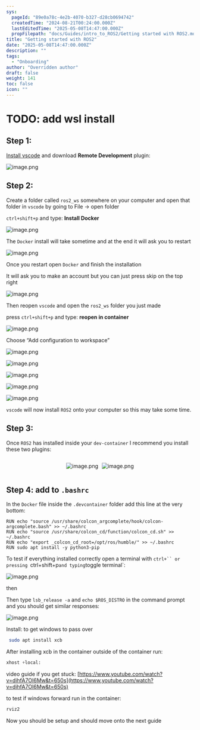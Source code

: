 ```yaml
---
sys:
  pageId: "89e0a78c-4e2b-4070-b327-d28cb0694742"
  createdTime: "2024-08-21T00:24:00.000Z"
  lastEditedTime: "2025-05-08T14:47:00.000Z"
  propFilepath: "docs/Guides/intro_to_ROS2/Getting started with ROS2.md"
title: "Getting started with ROS2"
date: "2025-05-08T14:47:00.000Z"
description: ""
tags:
  - "Onboarding"
author: "Overridden author"
draft: false
weight: 141
toc: false
icon: ""
---
```


# TODO: add wsl install

## Step 1:

[Install vscode](https://code.visualstudio.com/download) and download **Remote Development** plugin:

![image.png](https://prod-files-secure.s3.us-west-2.amazonaws.com/d518164a-d88e-44d1-a4ee-3adb3bd8bce0/efb52993-1881-4a40-b95e-6f020334f022/image.png?X-Amz-Algorithm=AWS4-HMAC-SHA256&X-Amz-Content-Sha256=UNSIGNED-PAYLOAD&X-Amz-Credential=ASIAZI2LB466X27QYQYZ%2F20250509%2Fus-west-2%2Fs3%2Faws4_request&X-Amz-Date=20250509T110741Z&X-Amz-Expires=3600&X-Amz-Security-Token=IQoJb3JpZ2luX2VjEOL%2F%2F%2F%2F%2F%2F%2F%2F%2F%2FwEaCXVzLXdlc3QtMiJHMEUCIGQMxZRGLaAGqwa5A7mXpKdeOf7YPlzNbJXc3PqJZaf6AiEAwuuFZDtuKmA45fAGe4JV3N9xKUeOCX%2FOFtjuOLr4Pf0qiAQIi%2F%2F%2F%2F%2F%2F%2F%2F%2F%2F%2FARAAGgw2Mzc0MjMxODM4MDUiDPu3qHO1YPfJa1IjOCrcA0AsVIyh3gSS18i54VwMeSnJfQdZTn8r%2Fb5141rYzgyKylVenxMhW8zsKTQ0vNyYu296qcmUukX1IODJkRkAGn9vzYg62WCIklKewUllomg2TsmK3l%2FBxfzwOfACatcpwVOG6kTizRB9qYu95iRNM3jtYXjuKQ8Ay68TNArQC9Sh0d3bypn8Axv0hsT%2BLMMzHV8rlHEKT5k3W4UvoJa4ijW6vBdCaOMRLjLsYZvE2zPxYGBWcntwuJRsxjebeqhDTFYXjNbWYJoXTnVOL9x5l3G4uXV55Ou2xqkPuo%2FGbX1VY%2F2L%2Ba%2Bg5OMdt8EH8G5Fwcpyq8vXa7V5Loz6mTd0q6qglGrsP%2BWw91hnWmX2bh3c2doZeFlcCO6VaHD3gfx82KQ%2FBphr15bNWZHPHhIru3%2B0opOSCanan7%2BN1yLbPO%2FyA1Yj3tncnryTKKC5bmgf1Z0nKXUzbLcb6CWm0BuQ%2FkayeRuRTdcOCC1mf81WbSaqvWXGcqda002W2PQwvu%2F3JzRbsDmhD98H9P4ygvsH4FNM4A2%2BGNZCrp8P3U7%2BB1dhccIZ8LWFo4U6VGsA4bDwC2%2Fkjm9fdJgEHIT6VaqZnO1zqY4CeRjsMSooWB%2FCGnuIXhudn3gWAP6UibsPMMKs98AGOqUBMdP3Jz6rbx11XexULgsuI7ffIPt%2FKfnWR2aKyQ2kmt9Yn0lqSxYSj8JmvelkLkctDeR6DHJnBHfQTXQjXmtQtwB%2BJDgd%2B3%2FOuFsthmlC3kmX9egZrPGRa1fwrIAGUW5oDasL9Ns8FsGEn8E9PPc9nZlBv7VSvBBNkot%2BCO4IGvjH8MWW01BDtXmR3Zavr0d24X6gHK27Dgb0nGgte%2FMSTPGfvmi7&X-Amz-Signature=61716eb76700cbb53e5dd997eaccc5c4d44ff13063e96ba4b986525859a319b9&X-Amz-SignedHeaders=host&x-id=GetObject)

## Step 2:

Create a folder called `ros2_ws` somewhere on your computer and open that folder in `vscode` by going to File → open folder 

`ctrl+shift+p` and type: **Install Docker**

![image.png](https://prod-files-secure.s3.us-west-2.amazonaws.com/d518164a-d88e-44d1-a4ee-3adb3bd8bce0/2269dc0e-1cd5-47ff-bceb-c04ad9b2eab0/image.png?X-Amz-Algorithm=AWS4-HMAC-SHA256&X-Amz-Content-Sha256=UNSIGNED-PAYLOAD&X-Amz-Credential=ASIAZI2LB466X27QYQYZ%2F20250509%2Fus-west-2%2Fs3%2Faws4_request&X-Amz-Date=20250509T110741Z&X-Amz-Expires=3600&X-Amz-Security-Token=IQoJb3JpZ2luX2VjEOL%2F%2F%2F%2F%2F%2F%2F%2F%2F%2FwEaCXVzLXdlc3QtMiJHMEUCIGQMxZRGLaAGqwa5A7mXpKdeOf7YPlzNbJXc3PqJZaf6AiEAwuuFZDtuKmA45fAGe4JV3N9xKUeOCX%2FOFtjuOLr4Pf0qiAQIi%2F%2F%2F%2F%2F%2F%2F%2F%2F%2F%2FARAAGgw2Mzc0MjMxODM4MDUiDPu3qHO1YPfJa1IjOCrcA0AsVIyh3gSS18i54VwMeSnJfQdZTn8r%2Fb5141rYzgyKylVenxMhW8zsKTQ0vNyYu296qcmUukX1IODJkRkAGn9vzYg62WCIklKewUllomg2TsmK3l%2FBxfzwOfACatcpwVOG6kTizRB9qYu95iRNM3jtYXjuKQ8Ay68TNArQC9Sh0d3bypn8Axv0hsT%2BLMMzHV8rlHEKT5k3W4UvoJa4ijW6vBdCaOMRLjLsYZvE2zPxYGBWcntwuJRsxjebeqhDTFYXjNbWYJoXTnVOL9x5l3G4uXV55Ou2xqkPuo%2FGbX1VY%2F2L%2Ba%2Bg5OMdt8EH8G5Fwcpyq8vXa7V5Loz6mTd0q6qglGrsP%2BWw91hnWmX2bh3c2doZeFlcCO6VaHD3gfx82KQ%2FBphr15bNWZHPHhIru3%2B0opOSCanan7%2BN1yLbPO%2FyA1Yj3tncnryTKKC5bmgf1Z0nKXUzbLcb6CWm0BuQ%2FkayeRuRTdcOCC1mf81WbSaqvWXGcqda002W2PQwvu%2F3JzRbsDmhD98H9P4ygvsH4FNM4A2%2BGNZCrp8P3U7%2BB1dhccIZ8LWFo4U6VGsA4bDwC2%2Fkjm9fdJgEHIT6VaqZnO1zqY4CeRjsMSooWB%2FCGnuIXhudn3gWAP6UibsPMMKs98AGOqUBMdP3Jz6rbx11XexULgsuI7ffIPt%2FKfnWR2aKyQ2kmt9Yn0lqSxYSj8JmvelkLkctDeR6DHJnBHfQTXQjXmtQtwB%2BJDgd%2B3%2FOuFsthmlC3kmX9egZrPGRa1fwrIAGUW5oDasL9Ns8FsGEn8E9PPc9nZlBv7VSvBBNkot%2BCO4IGvjH8MWW01BDtXmR3Zavr0d24X6gHK27Dgb0nGgte%2FMSTPGfvmi7&X-Amz-Signature=8de78f2abab2c5b3a186557bb39d66c5fe4a5b41ea3ead92a749a9e12cc6d733&X-Amz-SignedHeaders=host&x-id=GetObject)

The `Docker` install will take sometime and at the end it will ask you to restart

![image.png](https://prod-files-secure.s3.us-west-2.amazonaws.com/d518164a-d88e-44d1-a4ee-3adb3bd8bce0/ed233f78-be33-4b1f-b89c-9c346c0e961e/image.png?X-Amz-Algorithm=AWS4-HMAC-SHA256&X-Amz-Content-Sha256=UNSIGNED-PAYLOAD&X-Amz-Credential=ASIAZI2LB466X27QYQYZ%2F20250509%2Fus-west-2%2Fs3%2Faws4_request&X-Amz-Date=20250509T110741Z&X-Amz-Expires=3600&X-Amz-Security-Token=IQoJb3JpZ2luX2VjEOL%2F%2F%2F%2F%2F%2F%2F%2F%2F%2FwEaCXVzLXdlc3QtMiJHMEUCIGQMxZRGLaAGqwa5A7mXpKdeOf7YPlzNbJXc3PqJZaf6AiEAwuuFZDtuKmA45fAGe4JV3N9xKUeOCX%2FOFtjuOLr4Pf0qiAQIi%2F%2F%2F%2F%2F%2F%2F%2F%2F%2F%2FARAAGgw2Mzc0MjMxODM4MDUiDPu3qHO1YPfJa1IjOCrcA0AsVIyh3gSS18i54VwMeSnJfQdZTn8r%2Fb5141rYzgyKylVenxMhW8zsKTQ0vNyYu296qcmUukX1IODJkRkAGn9vzYg62WCIklKewUllomg2TsmK3l%2FBxfzwOfACatcpwVOG6kTizRB9qYu95iRNM3jtYXjuKQ8Ay68TNArQC9Sh0d3bypn8Axv0hsT%2BLMMzHV8rlHEKT5k3W4UvoJa4ijW6vBdCaOMRLjLsYZvE2zPxYGBWcntwuJRsxjebeqhDTFYXjNbWYJoXTnVOL9x5l3G4uXV55Ou2xqkPuo%2FGbX1VY%2F2L%2Ba%2Bg5OMdt8EH8G5Fwcpyq8vXa7V5Loz6mTd0q6qglGrsP%2BWw91hnWmX2bh3c2doZeFlcCO6VaHD3gfx82KQ%2FBphr15bNWZHPHhIru3%2B0opOSCanan7%2BN1yLbPO%2FyA1Yj3tncnryTKKC5bmgf1Z0nKXUzbLcb6CWm0BuQ%2FkayeRuRTdcOCC1mf81WbSaqvWXGcqda002W2PQwvu%2F3JzRbsDmhD98H9P4ygvsH4FNM4A2%2BGNZCrp8P3U7%2BB1dhccIZ8LWFo4U6VGsA4bDwC2%2Fkjm9fdJgEHIT6VaqZnO1zqY4CeRjsMSooWB%2FCGnuIXhudn3gWAP6UibsPMMKs98AGOqUBMdP3Jz6rbx11XexULgsuI7ffIPt%2FKfnWR2aKyQ2kmt9Yn0lqSxYSj8JmvelkLkctDeR6DHJnBHfQTXQjXmtQtwB%2BJDgd%2B3%2FOuFsthmlC3kmX9egZrPGRa1fwrIAGUW5oDasL9Ns8FsGEn8E9PPc9nZlBv7VSvBBNkot%2BCO4IGvjH8MWW01BDtXmR3Zavr0d24X6gHK27Dgb0nGgte%2FMSTPGfvmi7&X-Amz-Signature=d57632895f6362c8c9ba3bdf1aebd5ec332d3198a3ae0d0fb94c8d333af2623f&X-Amz-SignedHeaders=host&x-id=GetObject)

Once you restart open `Docker` and finish the installation

It will ask you to make an account but you can just press skip on the top right

![image.png](https://prod-files-secure.s3.us-west-2.amazonaws.com/d518164a-d88e-44d1-a4ee-3adb3bd8bce0/21010ad9-1659-4fd9-9f59-9932a09b2a3d/image.png?X-Amz-Algorithm=AWS4-HMAC-SHA256&X-Amz-Content-Sha256=UNSIGNED-PAYLOAD&X-Amz-Credential=ASIAZI2LB466X27QYQYZ%2F20250509%2Fus-west-2%2Fs3%2Faws4_request&X-Amz-Date=20250509T110741Z&X-Amz-Expires=3600&X-Amz-Security-Token=IQoJb3JpZ2luX2VjEOL%2F%2F%2F%2F%2F%2F%2F%2F%2F%2FwEaCXVzLXdlc3QtMiJHMEUCIGQMxZRGLaAGqwa5A7mXpKdeOf7YPlzNbJXc3PqJZaf6AiEAwuuFZDtuKmA45fAGe4JV3N9xKUeOCX%2FOFtjuOLr4Pf0qiAQIi%2F%2F%2F%2F%2F%2F%2F%2F%2F%2F%2FARAAGgw2Mzc0MjMxODM4MDUiDPu3qHO1YPfJa1IjOCrcA0AsVIyh3gSS18i54VwMeSnJfQdZTn8r%2Fb5141rYzgyKylVenxMhW8zsKTQ0vNyYu296qcmUukX1IODJkRkAGn9vzYg62WCIklKewUllomg2TsmK3l%2FBxfzwOfACatcpwVOG6kTizRB9qYu95iRNM3jtYXjuKQ8Ay68TNArQC9Sh0d3bypn8Axv0hsT%2BLMMzHV8rlHEKT5k3W4UvoJa4ijW6vBdCaOMRLjLsYZvE2zPxYGBWcntwuJRsxjebeqhDTFYXjNbWYJoXTnVOL9x5l3G4uXV55Ou2xqkPuo%2FGbX1VY%2F2L%2Ba%2Bg5OMdt8EH8G5Fwcpyq8vXa7V5Loz6mTd0q6qglGrsP%2BWw91hnWmX2bh3c2doZeFlcCO6VaHD3gfx82KQ%2FBphr15bNWZHPHhIru3%2B0opOSCanan7%2BN1yLbPO%2FyA1Yj3tncnryTKKC5bmgf1Z0nKXUzbLcb6CWm0BuQ%2FkayeRuRTdcOCC1mf81WbSaqvWXGcqda002W2PQwvu%2F3JzRbsDmhD98H9P4ygvsH4FNM4A2%2BGNZCrp8P3U7%2BB1dhccIZ8LWFo4U6VGsA4bDwC2%2Fkjm9fdJgEHIT6VaqZnO1zqY4CeRjsMSooWB%2FCGnuIXhudn3gWAP6UibsPMMKs98AGOqUBMdP3Jz6rbx11XexULgsuI7ffIPt%2FKfnWR2aKyQ2kmt9Yn0lqSxYSj8JmvelkLkctDeR6DHJnBHfQTXQjXmtQtwB%2BJDgd%2B3%2FOuFsthmlC3kmX9egZrPGRa1fwrIAGUW5oDasL9Ns8FsGEn8E9PPc9nZlBv7VSvBBNkot%2BCO4IGvjH8MWW01BDtXmR3Zavr0d24X6gHK27Dgb0nGgte%2FMSTPGfvmi7&X-Amz-Signature=53dd971f94105e75c8ea500b4a0badebcd325f83535b39cefdfbaa2194a903f4&X-Amz-SignedHeaders=host&x-id=GetObject)

Then reopen `vscode` and open the `ros2_ws` folder you just made

press `ctrl+shift+p` and type: **reopen in container**

![image.png](https://prod-files-secure.s3.us-west-2.amazonaws.com/d518164a-d88e-44d1-a4ee-3adb3bd8bce0/4e93b8c2-41ad-488c-8095-c74205196118/image.png?X-Amz-Algorithm=AWS4-HMAC-SHA256&X-Amz-Content-Sha256=UNSIGNED-PAYLOAD&X-Amz-Credential=ASIAZI2LB466X27QYQYZ%2F20250509%2Fus-west-2%2Fs3%2Faws4_request&X-Amz-Date=20250509T110741Z&X-Amz-Expires=3600&X-Amz-Security-Token=IQoJb3JpZ2luX2VjEOL%2F%2F%2F%2F%2F%2F%2F%2F%2F%2FwEaCXVzLXdlc3QtMiJHMEUCIGQMxZRGLaAGqwa5A7mXpKdeOf7YPlzNbJXc3PqJZaf6AiEAwuuFZDtuKmA45fAGe4JV3N9xKUeOCX%2FOFtjuOLr4Pf0qiAQIi%2F%2F%2F%2F%2F%2F%2F%2F%2F%2F%2FARAAGgw2Mzc0MjMxODM4MDUiDPu3qHO1YPfJa1IjOCrcA0AsVIyh3gSS18i54VwMeSnJfQdZTn8r%2Fb5141rYzgyKylVenxMhW8zsKTQ0vNyYu296qcmUukX1IODJkRkAGn9vzYg62WCIklKewUllomg2TsmK3l%2FBxfzwOfACatcpwVOG6kTizRB9qYu95iRNM3jtYXjuKQ8Ay68TNArQC9Sh0d3bypn8Axv0hsT%2BLMMzHV8rlHEKT5k3W4UvoJa4ijW6vBdCaOMRLjLsYZvE2zPxYGBWcntwuJRsxjebeqhDTFYXjNbWYJoXTnVOL9x5l3G4uXV55Ou2xqkPuo%2FGbX1VY%2F2L%2Ba%2Bg5OMdt8EH8G5Fwcpyq8vXa7V5Loz6mTd0q6qglGrsP%2BWw91hnWmX2bh3c2doZeFlcCO6VaHD3gfx82KQ%2FBphr15bNWZHPHhIru3%2B0opOSCanan7%2BN1yLbPO%2FyA1Yj3tncnryTKKC5bmgf1Z0nKXUzbLcb6CWm0BuQ%2FkayeRuRTdcOCC1mf81WbSaqvWXGcqda002W2PQwvu%2F3JzRbsDmhD98H9P4ygvsH4FNM4A2%2BGNZCrp8P3U7%2BB1dhccIZ8LWFo4U6VGsA4bDwC2%2Fkjm9fdJgEHIT6VaqZnO1zqY4CeRjsMSooWB%2FCGnuIXhudn3gWAP6UibsPMMKs98AGOqUBMdP3Jz6rbx11XexULgsuI7ffIPt%2FKfnWR2aKyQ2kmt9Yn0lqSxYSj8JmvelkLkctDeR6DHJnBHfQTXQjXmtQtwB%2BJDgd%2B3%2FOuFsthmlC3kmX9egZrPGRa1fwrIAGUW5oDasL9Ns8FsGEn8E9PPc9nZlBv7VSvBBNkot%2BCO4IGvjH8MWW01BDtXmR3Zavr0d24X6gHK27Dgb0nGgte%2FMSTPGfvmi7&X-Amz-Signature=0c0b9de2098b88f7e949d8191d8732a058df828dedbe469f59cd496c435efd57&X-Amz-SignedHeaders=host&x-id=GetObject)

Choose “Add configuration to workspace”

![image.png](https://prod-files-secure.s3.us-west-2.amazonaws.com/d518164a-d88e-44d1-a4ee-3adb3bd8bce0/9560b282-5060-4989-ba37-97e7b2c22476/image.png?X-Amz-Algorithm=AWS4-HMAC-SHA256&X-Amz-Content-Sha256=UNSIGNED-PAYLOAD&X-Amz-Credential=ASIAZI2LB466X27QYQYZ%2F20250509%2Fus-west-2%2Fs3%2Faws4_request&X-Amz-Date=20250509T110741Z&X-Amz-Expires=3600&X-Amz-Security-Token=IQoJb3JpZ2luX2VjEOL%2F%2F%2F%2F%2F%2F%2F%2F%2F%2FwEaCXVzLXdlc3QtMiJHMEUCIGQMxZRGLaAGqwa5A7mXpKdeOf7YPlzNbJXc3PqJZaf6AiEAwuuFZDtuKmA45fAGe4JV3N9xKUeOCX%2FOFtjuOLr4Pf0qiAQIi%2F%2F%2F%2F%2F%2F%2F%2F%2F%2F%2FARAAGgw2Mzc0MjMxODM4MDUiDPu3qHO1YPfJa1IjOCrcA0AsVIyh3gSS18i54VwMeSnJfQdZTn8r%2Fb5141rYzgyKylVenxMhW8zsKTQ0vNyYu296qcmUukX1IODJkRkAGn9vzYg62WCIklKewUllomg2TsmK3l%2FBxfzwOfACatcpwVOG6kTizRB9qYu95iRNM3jtYXjuKQ8Ay68TNArQC9Sh0d3bypn8Axv0hsT%2BLMMzHV8rlHEKT5k3W4UvoJa4ijW6vBdCaOMRLjLsYZvE2zPxYGBWcntwuJRsxjebeqhDTFYXjNbWYJoXTnVOL9x5l3G4uXV55Ou2xqkPuo%2FGbX1VY%2F2L%2Ba%2Bg5OMdt8EH8G5Fwcpyq8vXa7V5Loz6mTd0q6qglGrsP%2BWw91hnWmX2bh3c2doZeFlcCO6VaHD3gfx82KQ%2FBphr15bNWZHPHhIru3%2B0opOSCanan7%2BN1yLbPO%2FyA1Yj3tncnryTKKC5bmgf1Z0nKXUzbLcb6CWm0BuQ%2FkayeRuRTdcOCC1mf81WbSaqvWXGcqda002W2PQwvu%2F3JzRbsDmhD98H9P4ygvsH4FNM4A2%2BGNZCrp8P3U7%2BB1dhccIZ8LWFo4U6VGsA4bDwC2%2Fkjm9fdJgEHIT6VaqZnO1zqY4CeRjsMSooWB%2FCGnuIXhudn3gWAP6UibsPMMKs98AGOqUBMdP3Jz6rbx11XexULgsuI7ffIPt%2FKfnWR2aKyQ2kmt9Yn0lqSxYSj8JmvelkLkctDeR6DHJnBHfQTXQjXmtQtwB%2BJDgd%2B3%2FOuFsthmlC3kmX9egZrPGRa1fwrIAGUW5oDasL9Ns8FsGEn8E9PPc9nZlBv7VSvBBNkot%2BCO4IGvjH8MWW01BDtXmR3Zavr0d24X6gHK27Dgb0nGgte%2FMSTPGfvmi7&X-Amz-Signature=7e14c780392ed8a2003a0286f6675e212630682a42fd7a329179e0fb4c3552de&X-Amz-SignedHeaders=host&x-id=GetObject)

![image.png](https://prod-files-secure.s3.us-west-2.amazonaws.com/d518164a-d88e-44d1-a4ee-3adb3bd8bce0/2ee63f81-886b-48e8-a553-dc6e5eac99e4/image.png?X-Amz-Algorithm=AWS4-HMAC-SHA256&X-Amz-Content-Sha256=UNSIGNED-PAYLOAD&X-Amz-Credential=ASIAZI2LB466X27QYQYZ%2F20250509%2Fus-west-2%2Fs3%2Faws4_request&X-Amz-Date=20250509T110741Z&X-Amz-Expires=3600&X-Amz-Security-Token=IQoJb3JpZ2luX2VjEOL%2F%2F%2F%2F%2F%2F%2F%2F%2F%2FwEaCXVzLXdlc3QtMiJHMEUCIGQMxZRGLaAGqwa5A7mXpKdeOf7YPlzNbJXc3PqJZaf6AiEAwuuFZDtuKmA45fAGe4JV3N9xKUeOCX%2FOFtjuOLr4Pf0qiAQIi%2F%2F%2F%2F%2F%2F%2F%2F%2F%2F%2FARAAGgw2Mzc0MjMxODM4MDUiDPu3qHO1YPfJa1IjOCrcA0AsVIyh3gSS18i54VwMeSnJfQdZTn8r%2Fb5141rYzgyKylVenxMhW8zsKTQ0vNyYu296qcmUukX1IODJkRkAGn9vzYg62WCIklKewUllomg2TsmK3l%2FBxfzwOfACatcpwVOG6kTizRB9qYu95iRNM3jtYXjuKQ8Ay68TNArQC9Sh0d3bypn8Axv0hsT%2BLMMzHV8rlHEKT5k3W4UvoJa4ijW6vBdCaOMRLjLsYZvE2zPxYGBWcntwuJRsxjebeqhDTFYXjNbWYJoXTnVOL9x5l3G4uXV55Ou2xqkPuo%2FGbX1VY%2F2L%2Ba%2Bg5OMdt8EH8G5Fwcpyq8vXa7V5Loz6mTd0q6qglGrsP%2BWw91hnWmX2bh3c2doZeFlcCO6VaHD3gfx82KQ%2FBphr15bNWZHPHhIru3%2B0opOSCanan7%2BN1yLbPO%2FyA1Yj3tncnryTKKC5bmgf1Z0nKXUzbLcb6CWm0BuQ%2FkayeRuRTdcOCC1mf81WbSaqvWXGcqda002W2PQwvu%2F3JzRbsDmhD98H9P4ygvsH4FNM4A2%2BGNZCrp8P3U7%2BB1dhccIZ8LWFo4U6VGsA4bDwC2%2Fkjm9fdJgEHIT6VaqZnO1zqY4CeRjsMSooWB%2FCGnuIXhudn3gWAP6UibsPMMKs98AGOqUBMdP3Jz6rbx11XexULgsuI7ffIPt%2FKfnWR2aKyQ2kmt9Yn0lqSxYSj8JmvelkLkctDeR6DHJnBHfQTXQjXmtQtwB%2BJDgd%2B3%2FOuFsthmlC3kmX9egZrPGRa1fwrIAGUW5oDasL9Ns8FsGEn8E9PPc9nZlBv7VSvBBNkot%2BCO4IGvjH8MWW01BDtXmR3Zavr0d24X6gHK27Dgb0nGgte%2FMSTPGfvmi7&X-Amz-Signature=e7805ad49a4fce2987d6e9916a18a2061db242d477964defc5a8d5cc86ba7dbb&X-Amz-SignedHeaders=host&x-id=GetObject)

![image.png](https://prod-files-secure.s3.us-west-2.amazonaws.com/d518164a-d88e-44d1-a4ee-3adb3bd8bce0/ae1580b2-b048-407e-aed9-b584224a7a04/image.png?X-Amz-Algorithm=AWS4-HMAC-SHA256&X-Amz-Content-Sha256=UNSIGNED-PAYLOAD&X-Amz-Credential=ASIAZI2LB466X27QYQYZ%2F20250509%2Fus-west-2%2Fs3%2Faws4_request&X-Amz-Date=20250509T110741Z&X-Amz-Expires=3600&X-Amz-Security-Token=IQoJb3JpZ2luX2VjEOL%2F%2F%2F%2F%2F%2F%2F%2F%2F%2FwEaCXVzLXdlc3QtMiJHMEUCIGQMxZRGLaAGqwa5A7mXpKdeOf7YPlzNbJXc3PqJZaf6AiEAwuuFZDtuKmA45fAGe4JV3N9xKUeOCX%2FOFtjuOLr4Pf0qiAQIi%2F%2F%2F%2F%2F%2F%2F%2F%2F%2F%2FARAAGgw2Mzc0MjMxODM4MDUiDPu3qHO1YPfJa1IjOCrcA0AsVIyh3gSS18i54VwMeSnJfQdZTn8r%2Fb5141rYzgyKylVenxMhW8zsKTQ0vNyYu296qcmUukX1IODJkRkAGn9vzYg62WCIklKewUllomg2TsmK3l%2FBxfzwOfACatcpwVOG6kTizRB9qYu95iRNM3jtYXjuKQ8Ay68TNArQC9Sh0d3bypn8Axv0hsT%2BLMMzHV8rlHEKT5k3W4UvoJa4ijW6vBdCaOMRLjLsYZvE2zPxYGBWcntwuJRsxjebeqhDTFYXjNbWYJoXTnVOL9x5l3G4uXV55Ou2xqkPuo%2FGbX1VY%2F2L%2Ba%2Bg5OMdt8EH8G5Fwcpyq8vXa7V5Loz6mTd0q6qglGrsP%2BWw91hnWmX2bh3c2doZeFlcCO6VaHD3gfx82KQ%2FBphr15bNWZHPHhIru3%2B0opOSCanan7%2BN1yLbPO%2FyA1Yj3tncnryTKKC5bmgf1Z0nKXUzbLcb6CWm0BuQ%2FkayeRuRTdcOCC1mf81WbSaqvWXGcqda002W2PQwvu%2F3JzRbsDmhD98H9P4ygvsH4FNM4A2%2BGNZCrp8P3U7%2BB1dhccIZ8LWFo4U6VGsA4bDwC2%2Fkjm9fdJgEHIT6VaqZnO1zqY4CeRjsMSooWB%2FCGnuIXhudn3gWAP6UibsPMMKs98AGOqUBMdP3Jz6rbx11XexULgsuI7ffIPt%2FKfnWR2aKyQ2kmt9Yn0lqSxYSj8JmvelkLkctDeR6DHJnBHfQTXQjXmtQtwB%2BJDgd%2B3%2FOuFsthmlC3kmX9egZrPGRa1fwrIAGUW5oDasL9Ns8FsGEn8E9PPc9nZlBv7VSvBBNkot%2BCO4IGvjH8MWW01BDtXmR3Zavr0d24X6gHK27Dgb0nGgte%2FMSTPGfvmi7&X-Amz-Signature=a936fb0ffb2d9926de396d12b553c9b30ec5f84aaa0b4d47538a0eaf4acbb21b&X-Amz-SignedHeaders=host&x-id=GetObject)

![image.png](https://prod-files-secure.s3.us-west-2.amazonaws.com/d518164a-d88e-44d1-a4ee-3adb3bd8bce0/53255b28-f75e-430f-b9e3-c0ac8577e42b/image.png?X-Amz-Algorithm=AWS4-HMAC-SHA256&X-Amz-Content-Sha256=UNSIGNED-PAYLOAD&X-Amz-Credential=ASIAZI2LB466X27QYQYZ%2F20250509%2Fus-west-2%2Fs3%2Faws4_request&X-Amz-Date=20250509T110740Z&X-Amz-Expires=3600&X-Amz-Security-Token=IQoJb3JpZ2luX2VjEOL%2F%2F%2F%2F%2F%2F%2F%2F%2F%2FwEaCXVzLXdlc3QtMiJHMEUCIGQMxZRGLaAGqwa5A7mXpKdeOf7YPlzNbJXc3PqJZaf6AiEAwuuFZDtuKmA45fAGe4JV3N9xKUeOCX%2FOFtjuOLr4Pf0qiAQIi%2F%2F%2F%2F%2F%2F%2F%2F%2F%2F%2FARAAGgw2Mzc0MjMxODM4MDUiDPu3qHO1YPfJa1IjOCrcA0AsVIyh3gSS18i54VwMeSnJfQdZTn8r%2Fb5141rYzgyKylVenxMhW8zsKTQ0vNyYu296qcmUukX1IODJkRkAGn9vzYg62WCIklKewUllomg2TsmK3l%2FBxfzwOfACatcpwVOG6kTizRB9qYu95iRNM3jtYXjuKQ8Ay68TNArQC9Sh0d3bypn8Axv0hsT%2BLMMzHV8rlHEKT5k3W4UvoJa4ijW6vBdCaOMRLjLsYZvE2zPxYGBWcntwuJRsxjebeqhDTFYXjNbWYJoXTnVOL9x5l3G4uXV55Ou2xqkPuo%2FGbX1VY%2F2L%2Ba%2Bg5OMdt8EH8G5Fwcpyq8vXa7V5Loz6mTd0q6qglGrsP%2BWw91hnWmX2bh3c2doZeFlcCO6VaHD3gfx82KQ%2FBphr15bNWZHPHhIru3%2B0opOSCanan7%2BN1yLbPO%2FyA1Yj3tncnryTKKC5bmgf1Z0nKXUzbLcb6CWm0BuQ%2FkayeRuRTdcOCC1mf81WbSaqvWXGcqda002W2PQwvu%2F3JzRbsDmhD98H9P4ygvsH4FNM4A2%2BGNZCrp8P3U7%2BB1dhccIZ8LWFo4U6VGsA4bDwC2%2Fkjm9fdJgEHIT6VaqZnO1zqY4CeRjsMSooWB%2FCGnuIXhudn3gWAP6UibsPMMKs98AGOqUBMdP3Jz6rbx11XexULgsuI7ffIPt%2FKfnWR2aKyQ2kmt9Yn0lqSxYSj8JmvelkLkctDeR6DHJnBHfQTXQjXmtQtwB%2BJDgd%2B3%2FOuFsthmlC3kmX9egZrPGRa1fwrIAGUW5oDasL9Ns8FsGEn8E9PPc9nZlBv7VSvBBNkot%2BCO4IGvjH8MWW01BDtXmR3Zavr0d24X6gHK27Dgb0nGgte%2FMSTPGfvmi7&X-Amz-Signature=7d399887b860dc7adf6b1b092392b9281e0161042ef952104f4560c65d8794aa&X-Amz-SignedHeaders=host&x-id=GetObject)

![image.png](https://prod-files-secure.s3.us-west-2.amazonaws.com/d518164a-d88e-44d1-a4ee-3adb3bd8bce0/7c562767-5af9-4ffb-97d1-327bcdf4ee00/image.png?X-Amz-Algorithm=AWS4-HMAC-SHA256&X-Amz-Content-Sha256=UNSIGNED-PAYLOAD&X-Amz-Credential=ASIAZI2LB466X27QYQYZ%2F20250509%2Fus-west-2%2Fs3%2Faws4_request&X-Amz-Date=20250509T110741Z&X-Amz-Expires=3600&X-Amz-Security-Token=IQoJb3JpZ2luX2VjEOL%2F%2F%2F%2F%2F%2F%2F%2F%2F%2FwEaCXVzLXdlc3QtMiJHMEUCIGQMxZRGLaAGqwa5A7mXpKdeOf7YPlzNbJXc3PqJZaf6AiEAwuuFZDtuKmA45fAGe4JV3N9xKUeOCX%2FOFtjuOLr4Pf0qiAQIi%2F%2F%2F%2F%2F%2F%2F%2F%2F%2F%2FARAAGgw2Mzc0MjMxODM4MDUiDPu3qHO1YPfJa1IjOCrcA0AsVIyh3gSS18i54VwMeSnJfQdZTn8r%2Fb5141rYzgyKylVenxMhW8zsKTQ0vNyYu296qcmUukX1IODJkRkAGn9vzYg62WCIklKewUllomg2TsmK3l%2FBxfzwOfACatcpwVOG6kTizRB9qYu95iRNM3jtYXjuKQ8Ay68TNArQC9Sh0d3bypn8Axv0hsT%2BLMMzHV8rlHEKT5k3W4UvoJa4ijW6vBdCaOMRLjLsYZvE2zPxYGBWcntwuJRsxjebeqhDTFYXjNbWYJoXTnVOL9x5l3G4uXV55Ou2xqkPuo%2FGbX1VY%2F2L%2Ba%2Bg5OMdt8EH8G5Fwcpyq8vXa7V5Loz6mTd0q6qglGrsP%2BWw91hnWmX2bh3c2doZeFlcCO6VaHD3gfx82KQ%2FBphr15bNWZHPHhIru3%2B0opOSCanan7%2BN1yLbPO%2FyA1Yj3tncnryTKKC5bmgf1Z0nKXUzbLcb6CWm0BuQ%2FkayeRuRTdcOCC1mf81WbSaqvWXGcqda002W2PQwvu%2F3JzRbsDmhD98H9P4ygvsH4FNM4A2%2BGNZCrp8P3U7%2BB1dhccIZ8LWFo4U6VGsA4bDwC2%2Fkjm9fdJgEHIT6VaqZnO1zqY4CeRjsMSooWB%2FCGnuIXhudn3gWAP6UibsPMMKs98AGOqUBMdP3Jz6rbx11XexULgsuI7ffIPt%2FKfnWR2aKyQ2kmt9Yn0lqSxYSj8JmvelkLkctDeR6DHJnBHfQTXQjXmtQtwB%2BJDgd%2B3%2FOuFsthmlC3kmX9egZrPGRa1fwrIAGUW5oDasL9Ns8FsGEn8E9PPc9nZlBv7VSvBBNkot%2BCO4IGvjH8MWW01BDtXmR3Zavr0d24X6gHK27Dgb0nGgte%2FMSTPGfvmi7&X-Amz-Signature=f7e7ba8b7cf0e2a94556abda77800ef1c8160550688b184283fa4160af648727&X-Amz-SignedHeaders=host&x-id=GetObject)

`vscode` will now install `ROS2` onto your computer so this may take some time.

## Step 3:

Once `ROS2` has installed inside your `dev-container` I recommend you install these two plugins:

<div style="display: flex;flex-direction: row; column-gap:10px; max-width: 630px;justify-content: center;">
<div>

![image.png](https://prod-files-secure.s3.us-west-2.amazonaws.com/d518164a-d88e-44d1-a4ee-3adb3bd8bce0/3fc3d550-5a54-4ba1-ba6b-faa01cdb7369/image.png?X-Amz-Algorithm=AWS4-HMAC-SHA256&X-Amz-Content-Sha256=UNSIGNED-PAYLOAD&X-Amz-Credential=ASIAZI2LB4666CAR7HEC%2F20250509%2Fus-west-2%2Fs3%2Faws4_request&X-Amz-Date=20250509T110747Z&X-Amz-Expires=3600&X-Amz-Security-Token=IQoJb3JpZ2luX2VjEOL%2F%2F%2F%2F%2F%2F%2F%2F%2F%2FwEaCXVzLXdlc3QtMiJHMEUCIQD99okJqWTDVJ8MPXxZwaRKcfgN2hk%2BPz9cUnnm%2F60DdwIgSrHT1rM5Dqr0M74JwGganNQuB7O8wzuXE50BPhbQZpMqiAQIi%2F%2F%2F%2F%2F%2F%2F%2F%2F%2F%2FARAAGgw2Mzc0MjMxODM4MDUiDKrnenx8X1upCWvHESrcA%2F%2Ftqo9JZ4tMfq59F8VTINEVFNn3WlF%2BV7tg%2FEm12WGYDCxNajzglau%2FC3ehbxaovxBQEaRTrTHQMPQ69%2FXBRtCGrKkx0BYH1nVrrzW76ORODhFqusPLF47UgFj4pG9A6r%2FVV5LoAg3vQQzxeeKDJmcfraEEsHiuSYI5mufdZHJ4Hjrd9QSl36lL4OJOMCWQ3TAqRs9byCiETXUIkxIeUHtAz3XIcCdb0oZqg1W2A5ASFgcChJhLBqdeHvQ6lBDVne91CuPtsarqG3zyQGl%2BjdejXRR8WJzECzAVmAMByFpdbBveoXjl6Nj%2FD3bxmSrirRV7H5Ku7Uger50VFNj4QxPwJniFBORDReiBwBtIN5yVDjEZZaA4KugCTSK%2BexF%2Fb%2BxcvJzPWGNVT0L9q0fX4oF2pymbqwY6mOV8ZcvG6shL56aFDXu6Lnn3QwclIYWy8lD8HW2RtggKmbTCFl0w4JTBOZtGQiTOB0HYZwRl1OzJ6bDmuFmnkYk%2BLhYg4i5X4F36Nr3QzXsjX6dz91icLDP1MnjVap5weUy4996SDq9xWQd%2F8L4DoO%2BlQVwhuTV9%2FIGU8xSpHFmct9W2%2BKPMS9lRp0MlQcgixlelO1shVLtmyt3NEGUdCc7QQgu5MMKs98AGOqUBu0QpV82ne996R%2BkshQbFP5ylAYWMHWjle0jvwjM5bjVHgUHniCoJyVI9U2yJ%2FXlIecdQK7Cftc1DFI4xuS9%2BZddslWPG6QKzIZGNz09SBSxrzulVjjc5tacezalO4M67FCs8vLzGxQO44Eedl7C37V5zThxNWPqRtCT9x8aPHQ5ISjOMFPAdr87TSTvXUk6JpzsHUDM4h7%2B%2B2P1OLc%2BeFFKzIL98&X-Amz-Signature=b29b06496b51dad4ec1afd717375f8e4c502488598c002da433450b4be7473cd&X-Amz-SignedHeaders=host&x-id=GetObject)

</div>
<div>

![image.png](https://prod-files-secure.s3.us-west-2.amazonaws.com/d518164a-d88e-44d1-a4ee-3adb3bd8bce0/d994cc66-13c2-4093-a5a3-f84cf4601a82/image.png?X-Amz-Algorithm=AWS4-HMAC-SHA256&X-Amz-Content-Sha256=UNSIGNED-PAYLOAD&X-Amz-Credential=ASIAZI2LB4667LZ2ZOB4%2F20250509%2Fus-west-2%2Fs3%2Faws4_request&X-Amz-Date=20250509T110747Z&X-Amz-Expires=3600&X-Amz-Security-Token=IQoJb3JpZ2luX2VjEOL%2F%2F%2F%2F%2F%2F%2F%2F%2F%2FwEaCXVzLXdlc3QtMiJHMEUCIAvUz06oUdkVLWucVZCgyYu%2FKvN5%2BkUPAHQ%2FSgGdq7izAiEAkPlLxzeO%2B0yXeTWV4sRDdh72vDyfk%2FVGoHygx8BZYlIqiAQIi%2F%2F%2F%2F%2F%2F%2F%2F%2F%2F%2FARAAGgw2Mzc0MjMxODM4MDUiDAg%2FwwPTQTXnk%2FalQSrcA7K4AksD4V8AO0RJDpjM%2FqdNPD7lVbO%2BKEYL0sCucfo%2F8oNwK96EjmsmKRm2U1J3JbV6yEWBHAffLshdRECnOkjPu%2FPMooUuCvhGE8d5jiLokAQorb1NllQqVFz8iuLzNJES2rjHz6aEoeWoM3xM%2FI%2FmahOJeZHqFcsRusff1SdDiexHmI55FOcOtujkRSc7pXZeizxjNZOldBArA4Q59qHyH44%2FaLwtwtrOg9wJEK7LdUsDsqkNtlKITTa3ItVFMEi8eIVUL%2BledUxAB65Hg4kim3etpfnKUxiw0imlDMqqtx6Jswusjn36CtbtcQcD2qVO4uuXoA9tavupPQzhzurTvaN1RA5384M5sZuNZTuk1nZDzPbf8QDDmtqiJeGGf7VbrYS7etgFi6GTzHB6RCLFQ6cn9wFwUTHqTcMQBlw%2FC4NguIpv5CgMJ0P1QIqJ3IGOIuXzHGGDFyBv3pJZg1uRbR7uVj%2FZsL%2F0xb6T9w5cR%2BY4MZsJR41CVbPF2pR06cLuf2lXI0MDgyiF0oqZ9LDuh7EoiyqeA7RgOKLWQi1AxeTOlZs0N%2FQylWILAOh3k%2BeSIlaJ7YXDyb5UxJUyi6k%2F0X6XG0uV5iw1yhHLDFUyeDvPfzL13WWvKv%2BCMMKs98AGOqUBr4Wl61%2B8u27uEDASX5UCVV%2BGF9cHSmDVNqCnhvgXRjqyp8MJspG884cmY%2BvNjz5YA01Y5njigrYuU84qdDg%2Fnksm7o564Jxmku%2BGrLqPuXiqRPhRbHTxHwjJ4hYmjQqJhcW0nEqpUHQJJr4XOBc%2FzbY9ZmEjcGKjReewxWK%2FjfRaOFRfE5sr3Rvxk71v8m%2Ft5TaEG9PBz0No%2BAkHS1h%2BqGFLw6YC&X-Amz-Signature=3c79e45605e7186676b24515b36a41341064f8ee1c947e700b6cf48c07fadca4&X-Amz-SignedHeaders=host&x-id=GetObject)

</div>
</div>

## Step 4: add to `.bashrc`

In the `Docker` file inside the `.devcontainer` folder add this line at the very bottom: 

```docker
RUN echo "source /usr/share/colcon_argcomplete/hook/colcon-argcomplete.bash" >> ~/.bashrc
RUN echo "source /usr/share/colcon_cd/function/colcon_cd.sh" >> ~/.bashrc
RUN echo "export _colcon_cd_root=/opt/ros/humble/" >> ~/.bashrc
RUN sudo apt install -y python3-pip 
```

To test if everything installed correctly open a terminal with `ctrl+`` or pressing `ctrl+shift+p` and typing `toggle terminal`:

![image.png](https://prod-files-secure.s3.us-west-2.amazonaws.com/d518164a-d88e-44d1-a4ee-3adb3bd8bce0/6a4943d8-b04e-4c02-9a58-775f3384d1a5/image.png?X-Amz-Algorithm=AWS4-HMAC-SHA256&X-Amz-Content-Sha256=UNSIGNED-PAYLOAD&X-Amz-Credential=ASIAZI2LB466X27QYQYZ%2F20250509%2Fus-west-2%2Fs3%2Faws4_request&X-Amz-Date=20250509T110740Z&X-Amz-Expires=3600&X-Amz-Security-Token=IQoJb3JpZ2luX2VjEOL%2F%2F%2F%2F%2F%2F%2F%2F%2F%2FwEaCXVzLXdlc3QtMiJHMEUCIGQMxZRGLaAGqwa5A7mXpKdeOf7YPlzNbJXc3PqJZaf6AiEAwuuFZDtuKmA45fAGe4JV3N9xKUeOCX%2FOFtjuOLr4Pf0qiAQIi%2F%2F%2F%2F%2F%2F%2F%2F%2F%2F%2FARAAGgw2Mzc0MjMxODM4MDUiDPu3qHO1YPfJa1IjOCrcA0AsVIyh3gSS18i54VwMeSnJfQdZTn8r%2Fb5141rYzgyKylVenxMhW8zsKTQ0vNyYu296qcmUukX1IODJkRkAGn9vzYg62WCIklKewUllomg2TsmK3l%2FBxfzwOfACatcpwVOG6kTizRB9qYu95iRNM3jtYXjuKQ8Ay68TNArQC9Sh0d3bypn8Axv0hsT%2BLMMzHV8rlHEKT5k3W4UvoJa4ijW6vBdCaOMRLjLsYZvE2zPxYGBWcntwuJRsxjebeqhDTFYXjNbWYJoXTnVOL9x5l3G4uXV55Ou2xqkPuo%2FGbX1VY%2F2L%2Ba%2Bg5OMdt8EH8G5Fwcpyq8vXa7V5Loz6mTd0q6qglGrsP%2BWw91hnWmX2bh3c2doZeFlcCO6VaHD3gfx82KQ%2FBphr15bNWZHPHhIru3%2B0opOSCanan7%2BN1yLbPO%2FyA1Yj3tncnryTKKC5bmgf1Z0nKXUzbLcb6CWm0BuQ%2FkayeRuRTdcOCC1mf81WbSaqvWXGcqda002W2PQwvu%2F3JzRbsDmhD98H9P4ygvsH4FNM4A2%2BGNZCrp8P3U7%2BB1dhccIZ8LWFo4U6VGsA4bDwC2%2Fkjm9fdJgEHIT6VaqZnO1zqY4CeRjsMSooWB%2FCGnuIXhudn3gWAP6UibsPMMKs98AGOqUBMdP3Jz6rbx11XexULgsuI7ffIPt%2FKfnWR2aKyQ2kmt9Yn0lqSxYSj8JmvelkLkctDeR6DHJnBHfQTXQjXmtQtwB%2BJDgd%2B3%2FOuFsthmlC3kmX9egZrPGRa1fwrIAGUW5oDasL9Ns8FsGEn8E9PPc9nZlBv7VSvBBNkot%2BCO4IGvjH8MWW01BDtXmR3Zavr0d24X6gHK27Dgb0nGgte%2FMSTPGfvmi7&X-Amz-Signature=1f8a8f4a67463e452109f161e0d0e83adb883d1a0abb8b6c3c5fcd0d41d336a1&X-Amz-SignedHeaders=host&x-id=GetObject)

then 

Then type `lsb_release -a` and `echo $ROS_DISTRO` in the command prompt and you should get similar responses:

![image.png](https://prod-files-secure.s3.us-west-2.amazonaws.com/d518164a-d88e-44d1-a4ee-3adb3bd8bce0/3e635dec-a805-4e85-8b9e-d000e5b71a4e/image.png?X-Amz-Algorithm=AWS4-HMAC-SHA256&X-Amz-Content-Sha256=UNSIGNED-PAYLOAD&X-Amz-Credential=ASIAZI2LB466X27QYQYZ%2F20250509%2Fus-west-2%2Fs3%2Faws4_request&X-Amz-Date=20250509T110741Z&X-Amz-Expires=3600&X-Amz-Security-Token=IQoJb3JpZ2luX2VjEOL%2F%2F%2F%2F%2F%2F%2F%2F%2F%2FwEaCXVzLXdlc3QtMiJHMEUCIGQMxZRGLaAGqwa5A7mXpKdeOf7YPlzNbJXc3PqJZaf6AiEAwuuFZDtuKmA45fAGe4JV3N9xKUeOCX%2FOFtjuOLr4Pf0qiAQIi%2F%2F%2F%2F%2F%2F%2F%2F%2F%2F%2FARAAGgw2Mzc0MjMxODM4MDUiDPu3qHO1YPfJa1IjOCrcA0AsVIyh3gSS18i54VwMeSnJfQdZTn8r%2Fb5141rYzgyKylVenxMhW8zsKTQ0vNyYu296qcmUukX1IODJkRkAGn9vzYg62WCIklKewUllomg2TsmK3l%2FBxfzwOfACatcpwVOG6kTizRB9qYu95iRNM3jtYXjuKQ8Ay68TNArQC9Sh0d3bypn8Axv0hsT%2BLMMzHV8rlHEKT5k3W4UvoJa4ijW6vBdCaOMRLjLsYZvE2zPxYGBWcntwuJRsxjebeqhDTFYXjNbWYJoXTnVOL9x5l3G4uXV55Ou2xqkPuo%2FGbX1VY%2F2L%2Ba%2Bg5OMdt8EH8G5Fwcpyq8vXa7V5Loz6mTd0q6qglGrsP%2BWw91hnWmX2bh3c2doZeFlcCO6VaHD3gfx82KQ%2FBphr15bNWZHPHhIru3%2B0opOSCanan7%2BN1yLbPO%2FyA1Yj3tncnryTKKC5bmgf1Z0nKXUzbLcb6CWm0BuQ%2FkayeRuRTdcOCC1mf81WbSaqvWXGcqda002W2PQwvu%2F3JzRbsDmhD98H9P4ygvsH4FNM4A2%2BGNZCrp8P3U7%2BB1dhccIZ8LWFo4U6VGsA4bDwC2%2Fkjm9fdJgEHIT6VaqZnO1zqY4CeRjsMSooWB%2FCGnuIXhudn3gWAP6UibsPMMKs98AGOqUBMdP3Jz6rbx11XexULgsuI7ffIPt%2FKfnWR2aKyQ2kmt9Yn0lqSxYSj8JmvelkLkctDeR6DHJnBHfQTXQjXmtQtwB%2BJDgd%2B3%2FOuFsthmlC3kmX9egZrPGRa1fwrIAGUW5oDasL9Ns8FsGEn8E9PPc9nZlBv7VSvBBNkot%2BCO4IGvjH8MWW01BDtXmR3Zavr0d24X6gHK27Dgb0nGgte%2FMSTPGfvmi7&X-Amz-Signature=df20bc708b4f0d91675dff6de9154e32f3331f8ffc9896473959cb97bbb1279b&X-Amz-SignedHeaders=host&x-id=GetObject)

Install:  to get windows to pass over

```bash
 sudo apt install xcb
```

After installing xcb in the container outside of the container run:

```python
xhost +local:
```

video guide if you get stuck: [https://www.youtube.com/watch?v=dihfA7Ol6Mw&t=650s](https://www.youtube.com/watch?v=dihfA7Ol6Mw&t=650s)

to test if windows forward run in the container:

```bash
rviz2
```

Now you should be setup and should move onto the next guide 
